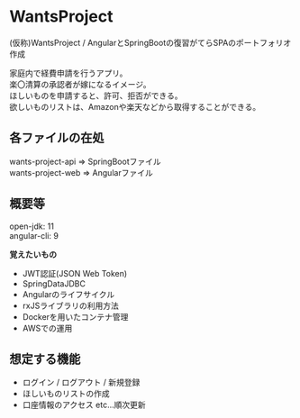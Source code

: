 # WantsProject
(仮称)WantsProject / AngularとSpringBootの復習がてらSPAのポートフォリオ作成

家庭内で経費申請を行うアプリ。  
楽〇清算の承認者が嫁になるイメージ。  
ほしいものを申請すると、許可、拒否ができる。  
欲しいものリストは、Amazonや楽天などから取得することができる。  

## 各ファイルの在処
wants-project-api => SpringBootファイル  
wants-project-web => Angularファイル

## 概要等
open-jdk: 11  
angular-cli: 9
 
**覚えたいもの** 
 - JWT認証(JSON Web Token)
 - SpringDataJDBC
 - Angularのライフサイクル
 - rxJSライブラリの利用方法
 - Dockerを用いたコンテナ管理
 - AWSでの運用
 
## 想定する機能
 - ログイン / ログアウト / 新規登録 
 - ほしいものリストの作成
 - 口座情報のアクセス
 etc...順次更新
